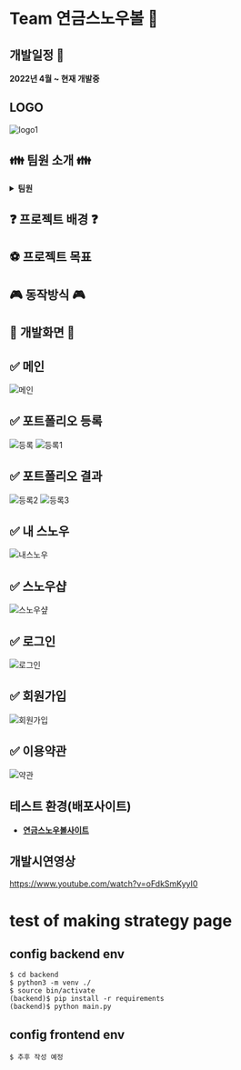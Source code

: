 # Team 연금스노우볼 :pushpin:
## 개발일정 :triangular_flag_on_post:
<b>2022년 4월 ~ 현재 개발중</b>
## LOGO 
![logo1](https://user-images.githubusercontent.com/42410000/194292630-4435e322-22ec-4a1a-95b5-035bec96097a.png)

## :family: 팀원 소개 :family:
<details markdown="1">
<summary><strong>팀원</strong></summary>

* 팀장 문환룡(깃허브이름) [Github](깃허브주소) <br>
    * 적고싶은대로 적어주세용
* 팀원 권성민(kwonja) [Github](https://github.com/kwonja) <br>
    * Frontend Developer
    * ![React](https://img.shields.io/badge/react-%2320232a.svg?style=for-the-badge&logo=react&logoColor=%2361DAFB) ![Figma](https://img.shields.io/badge/figma-%23F24E1E.svg?style=for-the-badge&logo=figma&logoColor=white) ![SASS](https://img.shields.io/badge/SASS-hotpink.svg?style=for-the-badge&logo=SASS&logoColor=white) ![CSS3](https://img.shields.io/badge/css3-%231572B6.svg?style=for-the-badge&logo=css3&logoColor=white)
* 팀원 박태현(깃허브이름) [Github](https://github.com/Evergyu) <br> 
    * 적고싶은대로 적어주세용
* 팀원 김상수(깃허브이름) [Github](https://github.com/maatanyy) <br>
    * 적고싶은대로 적어주세용
    * 적고싶은대로 적어주세용
    * 적고싶은대로 적어주세용
</details>

##  :question: 프로젝트 배경 :question:

## ⚽ 프로젝트 목표

##  🎮 동작방식 🎮

## 🎲 개발화면 🎲
## ✅ 메인
![메인](https://user-images.githubusercontent.com/42410000/194357324-1976d535-ef3e-4859-b4ae-b28019c21592.png)

## ✅ 포트폴리오 등록
![등록](https://user-images.githubusercontent.com/42410000/194358234-0bf2226e-6477-4605-b675-f780802e78f5.png)
![등록1](https://user-images.githubusercontent.com/42410000/194358252-081540c7-b926-447c-87c6-5754368d254d.png)
## ✅ 포트폴리오 결과
![등록2](https://user-images.githubusercontent.com/42410000/194358455-aa6fb52a-81a9-4c82-94ff-f7f5acf6576d.png)
![등록3](https://user-images.githubusercontent.com/42410000/194358466-e0751b89-70f3-424e-9965-1e6586cee955.png)

## ✅ 내 스노우
![내스노우](https://user-images.githubusercontent.com/42410000/194358791-4774cbce-9b9c-4cb8-953f-15180f9725cd.png)

## ✅ 스노우샵
![스노우샾](https://user-images.githubusercontent.com/42410000/194356968-9af8554f-284a-4ed6-9011-886febc99744.png)

## ✅ 로그인 
![로그인](https://user-images.githubusercontent.com/42410000/194356929-228c1ae8-52da-435b-95fc-927ada2f2d32.png)

## ✅ 회원가입
![회원가입](https://user-images.githubusercontent.com/42410000/194359201-a44dffac-3113-4af0-ba3f-11129e7882e6.png)

## ✅ 이용약관 
![약관](https://user-images.githubusercontent.com/42410000/194359228-75d93266-eee7-474f-8e54-af5ae695cbe0.png)

## 테스트 환경(배포사이트)
   * **[연금스노우볼사이트](https://kwonja.github.io/)**

## 개발시연영상
https://www.youtube.com/watch?v=oFdkSmKyyI0

# test of making strategy page

## config backend env

```
$ cd backend
$ python3 -m venv ./
$ source bin/activate
(backend)$ pip install -r requirements
(backend)$ python main.py
```

## config frontend env
```
$ 추후 작성 예정
```
